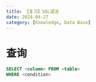 ```yaml
---
title: 【复习】SQL语法
date: 2024-04-27
category: [Knowledge, Data Base]
---
```


# 查询

```sql
SELECT <column> FROM <table>
WHERE <condition>
```